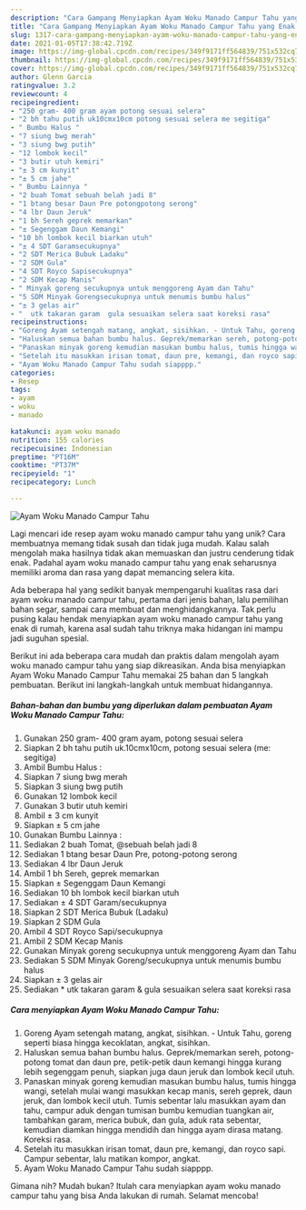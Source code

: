 ```yaml
---
description: "Cara Gampang Menyiapkan Ayam Woku Manado Campur Tahu yang Enak Banget"
title: "Cara Gampang Menyiapkan Ayam Woku Manado Campur Tahu yang Enak Banget"
slug: 1317-cara-gampang-menyiapkan-ayam-woku-manado-campur-tahu-yang-enak-banget
date: 2021-01-05T17:38:42.719Z
image: https://img-global.cpcdn.com/recipes/349f9171ff564839/751x532cq70/ayam-woku-manado-campur-tahu-foto-resep-utama.jpg
thumbnail: https://img-global.cpcdn.com/recipes/349f9171ff564839/751x532cq70/ayam-woku-manado-campur-tahu-foto-resep-utama.jpg
cover: https://img-global.cpcdn.com/recipes/349f9171ff564839/751x532cq70/ayam-woku-manado-campur-tahu-foto-resep-utama.jpg
author: Glenn Garcia
ratingvalue: 3.2
reviewcount: 4
recipeingredient:
- "250 gram- 400 gram ayam potong sesuai selera"
- "2 bh tahu putih uk10cmx10cm potong sesuai selera me segitiga"
- " Bumbu Halus "
- "7 siung bwg merah"
- "3 siung bwg putih"
- "12 lombok kecil"
- "3 butir utuh kemiri"
- "± 3 cm kunyit"
- "± 5 cm jahe"
- " Bumbu Lainnya "
- "2 buah Tomat sebuah belah jadi 8"
- "1 btang besar Daun Pre potongpotong serong"
- "4 lbr Daun Jeruk"
- "1 bh Sereh geprek memarkan"
- "± Segenggam Daun Kemangi"
- "10 bh lombok kecil biarkan utuh"
- "± 4 SDT Garamsecukupnya"
- "2 SDT Merica Bubuk Ladaku"
- "2 SDM Gula"
- "4 SDT Royco Sapisecukupnya"
- "2 SDM Kecap Manis"
- " Minyak goreng secukupnya untuk menggoreng Ayam dan Tahu"
- "5 SDM Minyak Gorengsecukupnya untuk menumis bumbu halus"
- "± 3 gelas air"
- "  utk takaran garam  gula sesuaikan selera saat koreksi rasa"
recipeinstructions:
- "Goreng Ayam setengah matang, angkat, sisihkan. - Untuk Tahu, goreng seperti biasa hingga kecoklatan, angkat, sisihkan."
- "Haluskan semua bahan bumbu halus. Geprek/memarkan sereh, potong-potong tomat dan daun pre, petik-petik daun kemangi hingga kurang lebih segenggam penuh, siapkan juga daun jeruk dan lombok kecil utuh."
- "Panaskan minyak goreng kemudian masukan bumbu halus, tumis hingga wangi, setelah mulai wangi masukkan kecap manis, sereh geprek, daun jeruk, dan lombok kecil utuh. Tumis sebentar lalu masukkan ayam dan tahu, campur aduk dengan tumisan bumbu kemudian tuangkan air, tambahkan garam, merica bubuk, dan gula, aduk rata sebentar, kemudian diamkan hingga mendidih dan hingga ayam dirasa matang. Koreksi rasa."
- "Setelah itu masukkan irisan tomat, daun pre, kemangi, dan royco sapi. Campur sebentar, lalu matikan kompor, angkat."
- "Ayam Woku Manado Campur Tahu sudah siapppp."
categories:
- Resep
tags:
- ayam
- woku
- manado

katakunci: ayam woku manado 
nutrition: 155 calories
recipecuisine: Indonesian
preptime: "PT16M"
cooktime: "PT37M"
recipeyield: "1"
recipecategory: Lunch

---
```



![Ayam Woku Manado Campur Tahu](https://img-global.cpcdn.com/recipes/349f9171ff564839/751x532cq70/ayam-woku-manado-campur-tahu-foto-resep-utama.jpg)

Lagi mencari ide resep ayam woku manado campur tahu yang unik? Cara membuatnya memang tidak susah dan tidak juga mudah. Kalau salah mengolah maka hasilnya tidak akan memuaskan dan justru cenderung tidak enak. Padahal ayam woku manado campur tahu yang enak seharusnya memiliki aroma dan rasa yang dapat memancing selera kita.

Ada beberapa hal yang sedikit banyak mempengaruhi kualitas rasa dari ayam woku manado campur tahu, pertama dari jenis bahan, lalu pemilihan bahan segar, sampai cara membuat dan menghidangkannya. Tak perlu pusing kalau hendak menyiapkan ayam woku manado campur tahu yang enak di rumah, karena asal sudah tahu triknya maka hidangan ini mampu jadi suguhan spesial.




Berikut ini ada beberapa cara mudah dan praktis dalam mengolah ayam woku manado campur tahu yang siap dikreasikan. Anda bisa menyiapkan Ayam Woku Manado Campur Tahu memakai 25 bahan dan 5 langkah pembuatan. Berikut ini langkah-langkah untuk membuat hidangannya.

<!--inarticleads1-->

##### Bahan-bahan dan bumbu yang diperlukan dalam pembuatan Ayam Woku Manado Campur Tahu:

1. Gunakan 250 gram- 400 gram ayam, potong sesuai selera
1. Siapkan 2 bh tahu putih uk.10cmx10cm, potong sesuai selera (me: segitiga)
1. Ambil  Bumbu Halus :
1. Siapkan 7 siung bwg merah
1. Siapkan 3 siung bwg putih
1. Gunakan 12 lombok kecil
1. Gunakan 3 butir utuh kemiri
1. Ambil ± 3 cm kunyit
1. Siapkan ± 5 cm jahe
1. Gunakan  Bumbu Lainnya :
1. Sediakan 2 buah Tomat, @sebuah belah jadi 8
1. Sediakan 1 btang besar Daun Pre, potong-potong serong
1. Sediakan 4 lbr Daun Jeruk
1. Ambil 1 bh Sereh, geprek memarkan
1. Siapkan ± Segenggam Daun Kemangi
1. Sediakan 10 bh lombok kecil biarkan utuh
1. Sediakan ± 4 SDT Garam/secukupnya
1. Siapkan 2 SDT Merica Bubuk (Ladaku)
1. Siapkan 2 SDM Gula
1. Ambil 4 SDT Royco Sapi/secukupnya
1. Ambil 2 SDM Kecap Manis
1. Gunakan  Minyak goreng secukupnya untuk menggoreng Ayam dan Tahu
1. Sediakan 5 SDM Minyak Goreng/secukupnya untuk menumis bumbu halus
1. Siapkan ± 3 gelas air
1. Sediakan  * utk takaran garam &amp; gula sesuaikan selera saat koreksi rasa




<!--inarticleads2-->

##### Cara menyiapkan Ayam Woku Manado Campur Tahu:

1. Goreng Ayam setengah matang, angkat, sisihkan. - Untuk Tahu, goreng seperti biasa hingga kecoklatan, angkat, sisihkan.
1. Haluskan semua bahan bumbu halus. Geprek/memarkan sereh, potong-potong tomat dan daun pre, petik-petik daun kemangi hingga kurang lebih segenggam penuh, siapkan juga daun jeruk dan lombok kecil utuh.
1. Panaskan minyak goreng kemudian masukan bumbu halus, tumis hingga wangi, setelah mulai wangi masukkan kecap manis, sereh geprek, daun jeruk, dan lombok kecil utuh. Tumis sebentar lalu masukkan ayam dan tahu, campur aduk dengan tumisan bumbu kemudian tuangkan air, tambahkan garam, merica bubuk, dan gula, aduk rata sebentar, kemudian diamkan hingga mendidih dan hingga ayam dirasa matang. Koreksi rasa.
1. Setelah itu masukkan irisan tomat, daun pre, kemangi, dan royco sapi. Campur sebentar, lalu matikan kompor, angkat.
1. Ayam Woku Manado Campur Tahu sudah siapppp.




Gimana nih? Mudah bukan? Itulah cara menyiapkan ayam woku manado campur tahu yang bisa Anda lakukan di rumah. Selamat mencoba!
